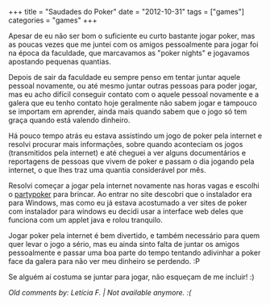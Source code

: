 +++
title = "Saudades do Poker"
date = "2012-10-31"
tags = ["games"]
categories = "games"
+++

Apesar de eu não ser bom o suficiente eu curto bastante jogar poker, mas as
poucas vezes que me juntei com os amigos pessoalmente para jogar foi na época
da faculdade, que marcavamos as "poker nights" e jogavamos apostando pequenas
quantias.

Depois de sair da faculdade eu sempre penso em tentar juntar aquele
pessoal novamente, ou até mesmo juntar outras pessoas para poder jogar,
mas eu acho difícil conseguir contato com o aquele pessoal novamente e a galera
que eu tenho contato hoje geralmente não sabem jogar e tampouco se importam em
aprender, ainda mais quando sabem que o jogo só tem graça quando está valendo
dinheiro.

Há pouco tempo atrás eu estava assistindo um jogo de poker pela internet e
resolvi procurar mais informações, sobre quando aconteciam os jogos
(transmitidos pela internet) e até cheguei a ver alguns documentários e
reportagens de pessoas que vivem de poker e passam o dia jogando pela internet,
o que lhes traz uma quantia considerável por mês.

Resolvi começar a jogar pela internet novamente nas horas vagas e escolhi o
[partypoker](http://pt.partypoker.com/) para brincar. Ao entrar no site descobri
que o instalador era para Windows, mas como eu já estava acostumado a ver sites
de poker com instalador para windows eu decidi usar a interface web deles que
funciona com um applet java e rolou tranquilo.

Jogar poker pela internet é bem divertido, e também necessário para quem quer levar
o jogo a sério, mas eu ainda sinto falta de juntar os amigos pessoalmente e passar
uma boa parte do tempo tentando adivinhar a poker face da galera para não ver meu
dinheiro se perdendo. :P

Se alguém aí costuma se juntar para jogar, não esqueçam de me incluir! :)



_Old comments by: Letícia F. | Not available anymore. :(_
